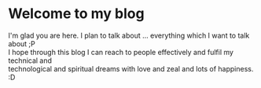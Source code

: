 # Welcome to my blog

I'm glad you are here. I plan to talk about ... everything which I want to talk about ;P  
I hope through this blog I can reach to people effectively and fulfil my technical and   
technological and spiritual dreams with love and zeal and lots of happiness. :D
